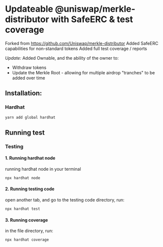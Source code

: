 # Updateable @uniswap/merkle-distributor with SafeERC & test coverage
Forked from https://github.com/Uniswap/merkle-distributor
Added SafeERC capabilities for non-standard tokens
Added full test coverage / reports

*Update:* Added Ownable, and the ability of the owner to:
* Withdraw tokens
* Update the Merkle Root - allowing for multiple airdrop "tranches" to be added over time
## Installation:
### Hardhat
```bash
yarn add global hardhat 
```

## Running test
### Testing 

#### 1. Running hardhat node
running hardhat node in your terminal
```bash
npx hardhat node
```
#### 2. Running testing code
open another tab, and go to the testing code directory, run:
```bash
npx hardhat test
```
#### 3. Running coverage
in the file directory, run:
```bash
npx hardhat coverage
```
